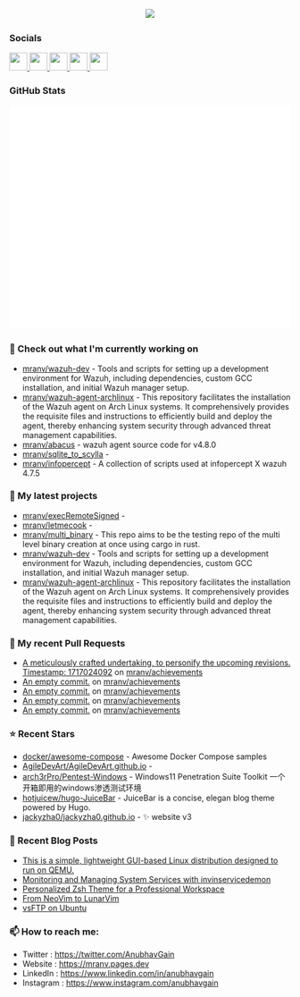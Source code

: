 <p align="center"><img src="https://raw.githubusercontent.com/mranv/mranv/main/anubhavgain.png" /></p>



### Socials

<p align="left"> <a href="https://www.github.com/mranv" target="_blank" rel="noreferrer"> <picture> <source media="(prefers-color-scheme: dark)" srcset="https://raw.githubusercontent.com/danielcranney/readme-generator/main/public/icons/socials/github-dark.svg" /> <source media="(prefers-color-scheme: light)" srcset="https://raw.githubusercontent.com/danielcranney/readme-generator/main/public/icons/socials/github.svg" /> <img src="https://raw.githubusercontent.com/danielcranney/readme-generator/main/public/icons/socials/github.svg" width="32" height="32" /> </picture> </a> <a href="http://www.instagram.com/anubhavgain" target="_blank" rel="noreferrer"> <picture> <source media="(prefers-color-scheme: dark)" srcset="https://raw.githubusercontent.com/danielcranney/readme-generator/main/public/icons/socials/instagram-dark.svg" /> <source media="(prefers-color-scheme: light)" srcset="https://raw.githubusercontent.com/danielcranney/readme-generator/main/public/icons/socials/instagram.svg" /> <img src="https://raw.githubusercontent.com/danielcranney/readme-generator/main/public/icons/socials/instagram.svg" width="32" height="32" /> </picture> </a> <a href="https://www.linkedin.com/in/anubhavgain" target="_blank" rel="noreferrer"> <picture> <source media="(prefers-color-scheme: dark)" srcset="https://raw.githubusercontent.com/danielcranney/readme-generator/main/public/icons/socials/linkedin-dark.svg" /> <source media="(prefers-color-scheme: light)" srcset="https://raw.githubusercontent.com/danielcranney/readme-generator/main/public/icons/socials/linkedin.svg" /> <img src="https://raw.githubusercontent.com/danielcranney/readme-generator/main/public/icons/socials/linkedin.svg" width="32" height="32" /> </picture> </a> <a href="https://mranv.pages.dev/rss.xml" target="_blank" rel="noreferrer"> <picture> <source media="(prefers-color-scheme: dark)" srcset="https://raw.githubusercontent.com/danielcranney/readme-generator/main/public/icons/socials/rss-dark.svg" /> <source media="(prefers-color-scheme: light)" srcset="https://raw.githubusercontent.com/danielcranney/readme-generator/main/public/icons/socials/rss.svg" /> <img src="https://raw.githubusercontent.com/danielcranney/readme-generator/main/public/icons/socials/rss.svg" width="32" height="32" /> </picture> </a> <a href="https://www.x.com/AnubhavGain" target="_blank" rel="noreferrer"> <picture> <source media="(prefers-color-scheme: dark)" srcset="https://raw.githubusercontent.com/danielcranney/readme-generator/main/public/icons/socials/twitter-dark.svg" /> <source media="(prefers-color-scheme: light)" srcset="https://raw.githubusercontent.com/danielcranney/readme-generator/main/public/icons/socials/twitter.svg" /> <img src="https://raw.githubusercontent.com/danielcranney/readme-generator/main/public/icons/socials/twitter.svg" width="32" height="32" /> </picture> </a> </p>

### GitHub Stats

<p align="left"><img src="https://raw.githubusercontent.com/mranv/mranv/main/github-metrics.svg" /></p>

### 👷 Check out what I'm currently working on

- [mranv/wazuh-dev](https://github.com/mranv/wazuh-dev) - Tools and scripts for setting up a development environment for Wazuh, including dependencies, custom GCC installation, and initial Wazuh manager setup.
- [mranv/wazuh-agent-archlinux](https://github.com/mranv/wazuh-agent-archlinux) - This repository facilitates the installation of the Wazuh agent on Arch Linux systems. It comprehensively provides the requisite files and instructions to efficiently build and deploy the agent, thereby enhancing system security through advanced threat management capabilities.
- [mranv/abacus](https://github.com/mranv/abacus) - wazuh agent source code for v4.8.0
- [mranv/sqlite_to_scylla](https://github.com/mranv/sqlite_to_scylla) - 
- [mranv/infopercept](https://github.com/mranv/infopercept) - A collection of scripts used at infopercept X wazuh 4.7.5
### 🌱 My latest projects

- [mranv/execRemoteSigned](https://github.com/mranv/execRemoteSigned) - 
- [mranv/letmecook](https://github.com/mranv/letmecook) - 
- [mranv/multi_binary](https://github.com/mranv/multi_binary) - This repo aims to be the testing repo of the multi level binary creation at once using cargo in rust.
- [mranv/wazuh-dev](https://github.com/mranv/wazuh-dev) - Tools and scripts for setting up a development environment for Wazuh, including dependencies, custom GCC installation, and initial Wazuh manager setup.
- [mranv/wazuh-agent-archlinux](https://github.com/mranv/wazuh-agent-archlinux) - This repository facilitates the installation of the Wazuh agent on Arch Linux systems. It comprehensively provides the requisite files and instructions to efficiently build and deploy the agent, thereby enhancing system security through advanced threat management capabilities.
### 🔨 My recent Pull Requests

- [A meticulously crafted undertaking, to personify the upcoming revisions. Timestamp: 1717024092](https://github.com/mranv/achievements/pull/11) on [mranv/achievements](https://github.com/mranv/achievements)
- [An empty commit.](https://github.com/mranv/achievements/pull/10) on [mranv/achievements](https://github.com/mranv/achievements)
- [An empty commit.](https://github.com/mranv/achievements/pull/9) on [mranv/achievements](https://github.com/mranv/achievements)
- [An empty commit.](https://github.com/mranv/achievements/pull/8) on [mranv/achievements](https://github.com/mranv/achievements)
- [An empty commit.](https://github.com/mranv/achievements/pull/7) on [mranv/achievements](https://github.com/mranv/achievements)
### ⭐ Recent Stars

- [docker/awesome-compose](https://github.com/docker/awesome-compose) - Awesome Docker Compose samples
- [AgileDevArt/AgileDevArt.github.io](https://github.com/AgileDevArt/AgileDevArt.github.io) - 
- [arch3rPro/Pentest-Windows](https://github.com/arch3rPro/Pentest-Windows) - Windows11 Penetration Suite Toolkit 一个开箱即用的windows渗透测试环境
- [hotjuicew/hugo-JuiceBar](https://github.com/hotjuicew/hugo-JuiceBar) - JuiceBar is a concise, elegan blog theme powered by Hugo.
- [jackyzha0/jackyzha0.github.io](https://github.com/jackyzha0/jackyzha0.github.io) - :sparkles: website v3
### 📰 Recent Blog Posts

- [This is a simple, lightweight GUI-based Linux distribution designed to run on QEMU.](https://mranv.pages.dev/posts/simple-gui-linux-os/)
- [Monitoring and Managing System Services with invinservicedemon](https://mranv.pages.dev/posts/invinservicedemon-system-service-management/)
- [Personalized Zsh Theme for a Professional Workspace](https://mranv.pages.dev/posts/personalized-zsh-theme/)
- [From NeoVim to LunarVim](https://mranv.pages.dev/posts/from-neovim-to-lunarvim/)
- [vsFTP on Ubuntu](https://mranv.pages.dev/posts/vsftp-on-ubuntu/)
### 📫 How to reach me:
  - Twitter   : <https://twitter.com/AnubhavGain>
  - Website   : <https://mranv.pages.dev>
  - LinkedIn  : <https://www.linkedin.com/in/anubhavgain>
  - Instagram : <https://www.instagram.com/anubhavgain>
